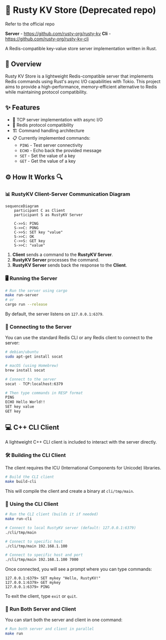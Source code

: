 # 🚀 Rusty KV Store (Deprecated repo)

Refer to the official repo

**Server** - https://github.com/rusty-org/rusty-kv
**Cli** - https://github.com/rusty-org/rusty-kv-cli

A Redis-compatible key-value store server implementation written in Rust.

## 📖 Overview

Rusty KV Store is a lightweight Redis-compatible server that implements Redis
commands using Rust's async I/O capabilities with Tokio. This project aims to
provide a high-performance, memory-efficient alternative to Redis while
maintaining protocol compatibility.

## ✨ Features

- 🔄 TCP server implementation with async I/O
- 🔌 Redis protocol compatibility
- 🏗️ Command handling architecture
- 📋 Currently implemented commands:
  - `PING` - Test server connectivity
  - `ECHO` - Echo back the provided message
  - `SET` - Set the value of a key
  - `GET` - Get the value of a key

## ⚙️ How It Works 🔍

### 📊 RustyKV Client-Server Communication Diagram

```mermaid
sequenceDiagram
    participant C as Client
    participant S as RustyKV Server

    C->>S: PING
    S->>C: PONG
    C->>S: SET key "value"
    S->>C: OK
    C->>S: GET key
    S->>C: "value"
```

1. **Client** sends a command to the **RustyKV Server**.
2. **RustyKV Server** processes the command.
3. **RustyKV Server** sends back the response to the **Client**.

### 🖥️ Running the Server

```bash
# Run the server using cargo
make run-server
# or
cargo run --release
```

By default, the server listens on `127.0.0.1:6379`.

### 🔗 Connecting to the Server

You can use the standard Redis CLI or any Redis client to connect to the server:

```bash
# debian/ubuntu
sudo apt-get install socat

# macOS (using Homebrew)
brew install socat

# Connect to the server
socat - TCP:localhost:6379

# Then type commands in RESP format
PING
ECHO Hello World!!
SET key value
GET key
```

## 💻 C++ CLI Client

A lightweight C++ CLI client is included to interact with the server directly.

### 🛠️ Building the CLI Client

The client requires the ICU (International Components for Unicode) libraries.

```bash
# Build the CLI client
make build-cli
```

This will compile the client and create a binary at `cli/tmp/main`.

### 🚀 Using the CLI Client

```bash
# Run the CLI client (builds it if needed)
make run-cli

# Connect to local RustyKV server (default: 127.0.0.1:6379)
./cli/tmp/main

# Connect to specific host
./cli/tmp/main 192.168.1.100

# Connect to specific host and port
./cli/tmp/main 192.168.1.100 7000
```

Once connected, you will see a prompt where you can type commands:

```
127.0.0.1:6379> SET mykey "Hello, RustyKV!"
127.0.0.1:6379> GET mykey
127.0.0.1:6379> PING
```

To exit the client, type `exit` or `quit`.

### 🔄 Run Both Server and Client

You can start both the server and client in one command:

```bash
# Run both server and client in parallel
make run
```
